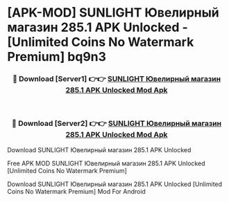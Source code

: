 # [APK-MOD] SUNLIGHT  Ювелирный магазин 285.1 APK Unlocked - [Unlimited Coins No Watermark Premium] bq9n3



<div align="center">
<h3>🔴 Download [Server1] 👉👉 <a href="https://momento.my/?title=SUNLIGHT__Ювелирный_магазин_285.1_APK_Unlocked">SUNLIGHT  Ювелирный магазин 285.1 APK Unlocked Mod Apk</a></h3><br>

<h3>🔴 Download [Server2] 👉👉 <a href="https://momento.my/?title=SUNLIGHT__Ювелирный_магазин_285.1_APK_Unlocked">SUNLIGHT  Ювелирный магазин 285.1 APK Unlocked Mod Apk</a></h3>
</div>



Download SUNLIGHT  Ювелирный магазин 285.1 APK Unlocked 

Free APK MOD SUNLIGHT  Ювелирный магазин 285.1 APK Unlocked [Unlimited Coins No Watermark Premium]

Download SUNLIGHT  Ювелирный магазин 285.1 APK Unlocked [Unlimited Coins No Watermark Premium] Mod For Android
